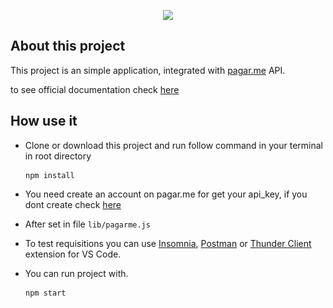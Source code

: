 
<p align="center">
  <img src="https://pagar.me/static/logo_pagarme-f40e836118f75338095ebb5b461cd5ed.svg">
</p>

## About this project

This project is an simple application, integrated with [pagar.me](https://docs.pagar.me/) API.

to see official documentation check [here](https://docs.pagar.me/docs/getting-started)

## How use it

- Clone or download this project and run follow command in your terminal in root directory

<pre>
  <code> npm install </code>
</pre>

- You need create an account on pagar.me for get your api_key, if you dont create check [here](https://beta.dashboard.sandbox.pagar.me/#/account/test-company)

- After set in file `lib/pagarme.js`

- To test requisitions you can use [Insomnia](https://insomnia.rest/download), [Postman](https://www.postman.com/) or [Thunder Client](https://www.thunderclient.io/) extension for VS Code.

- You can run project with.

<pre>
  <code> npm start </code>
</pre>
